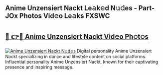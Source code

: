 ## Anime Unzensiert Nackt Le𝚊k𝚎d N𝚞𝚍es - Part-JOx Photos Vid𝚎o Le𝚊ks FXSWC

# <h2><a href="http://fb4qi4l.evod.top/?m=Anime+Unzensiert+Nackt">🔗 👉🔴 Anime Unzensiert Nackt Vid𝚎o Ph𝚘t𝚘s</a></h2>

[![Anime Unzensiert Nackt N𝚞d𝚎s](https://i.imgur.com/8V9OHl7.gif)](http://fb4qi4l.evod.top/?m=Anime+Unzensiert+Nackt)
Digital personality Anime Unzensiert Nackt specializing in dance and lifestyle content on social platforms. Influential personality Anime Unzensiert Nackt, known for their captivating presence and inspiring message. 
